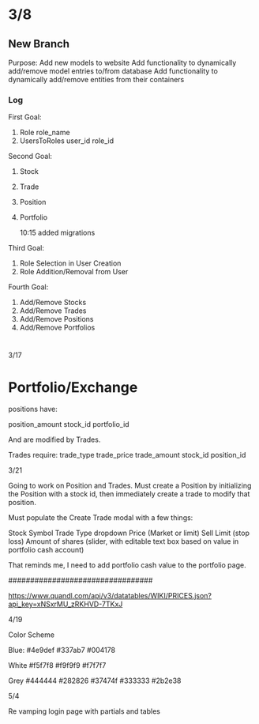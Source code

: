 # 3/8

## New Branch
Purpose: 
Add new models to website
Add functionality to dynamically add/remove model entries to/from database
Add functionality to dynamically add/remove entities from their containers

### Log
First Goal:
1. Role
	role_name
2. UsersToRoles
	user_id
	role_id

Second Goal:
1. Stock
2. Trade
3. Position
4. Portfolio


	10:15 added migrations

Third Goal:
1. Role Selection in User Creation
2. Role Addition/Removal from User

Fourth Goal:
1. Add/Remove Stocks
2. Add/Remove Trades
3. Add/Remove Positions
4. Add/Remove Portfolios

# <Next Entry>


3/17

# Portfolio/Exchange

positions have:

position_amount
stock_id
portfolio_id

And are modified by Trades. 

Trades require: 
trade_type
trade_price
trade_amount
stock_id
position_id


3/21

Going to work on Position and Trades. Must create a Position by initializing the Position with a stock id, then immediately create a trade to modify that position. 

Must populate the Create Trade modal with a few things:

Stock Symbol
Trade Type dropdown
Price (Market or limit)
Sell Limit (stop loss)
Amount of shares (slider, with editable text box based on value in portfolio cash account)

That reminds me, I need to add portfolio cash value to the portfolio page. 

#################################




https://www.quandl.com/api/v3/datatables/WIKI/PRICES.json?api_key=xNSxrMU_zRKHVD-7TKxJ


4/19

Color Scheme 

Blue: 
#4e9def
#337ab7
#004178

White
#f5f7f8
#f9f9f9
#f7f7f7

Grey
#444444
#282826
#37474f
#333333
#2b2e38



5/4

Re vamping login page with partials and tables











